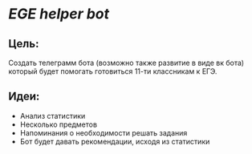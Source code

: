 # *EGE helper bot* 
## Цель:
Создать телеграмм бота (возможно также развитие в виде вк бота) который будет помогать готовиться 11-ти классникам
к ЕГЭ.

## Идеи:
+ Анализ статистики
+ Несколько предметов
+ Напоминания о необходимости решать задания
+ Бот будет давать рекомендации, исходя из статистики
